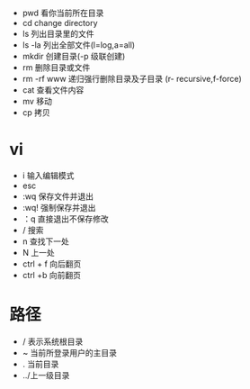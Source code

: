 #
- pwd 看你当前所在目录
- cd change directory
- ls 列出目录里的文件
- ls -la 列出全部文件(l=log,a=all)
- mkdir 创建目录(-p 级联创建)
- rm 删除目录或文件
- rm -rf www 递归强行删除目录及子目录 (r- recursive,f-force)
- cat 查看文件内容
- mv 移动
- cp 拷贝
# vi
- i 输入编辑模式
- esc 
- :wq 保存文件并退出
-  :wq!  强制保存并退出
- ：q 直接退出不保存修改
- / 搜索
- n 查找下一处
- N 上一处
- ctrl + f 向后翻页
-  ctrl +b 向前翻页
# 路径
- / 表示系统根目录
- ~ 当前所登录用户的主目录
- . 当前目录
- ../上一级目录